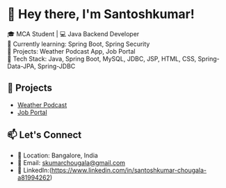 # 👋 Hey there, I'm Santoshkumar!

🎓 MCA Student | 💻 Java Backend Developer  
🌱 Currently learning: Spring Boot, Spring Security  
📌 Projects: Weather Podcast App, Job Portal  
🔧 Tech Stack: Java, Spring Boot, MySQL, JDBC, JSP, HTML, CSS, Spring-Data-JPA, Spring-JDBC

## 🚀 Projects
- [Weather Podcast](https://github.com/SantoshKumar-Chougala/weather-podcast.git)
- [Job Portal](https://github.com/your-jobportal-repo)

## 📫 Let's Connect
- 📍 Location: Bangalore, India
- 📧 Email: skumarchougala@gmail.com
- 💼 LinkedIn:(https://www.linkedin.com/in/santoshkumar-chougala-a81994262)
